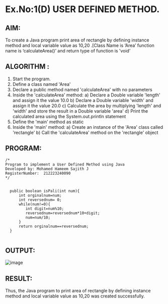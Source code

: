 # Ex.No:1(D) USER DEFINED METHOD.

## AIM:
To create a Java program print area of rectangle by defining instance method and local variable value as 10,20 .[Class Name is ‘Area’ function name is ‘calculateArea()’ and return type of function is ’void’

## ALGORITHM :
1.	Start the program.
2.	Define a class named 'Area'
3.	Declare a public method named 'calculateArea' with no parameters
4.	Inside the 'calculateArea' method:
a)	Declare a Double variable 'length' and assign it the value 10.0
b)	Declare a Double variable 'width' and assign it the value 20.0
c)	Calculate the area by multiplying 'length' and 'width' and store the result in a Double variable 'area'
d)	Print the calculated area using the System.out.println statement
5.	Define the 'main' method as static
6.	Inside the 'main' method:
a)	Create an instance of the 'Area' class called 'rectangle'
b)	Call the 'calculateArea' method on the 'rectangle' object




## PROGRAM:
 ```
/*
Program to implement a User Defined Method using Java
Developed by: Mohamed Hameem Sajith J
RegisterNumber:  212223240090
*/


   public boolean isPali(int num){
       int orginalnum=num;
       int reversednum= 0;
       while(num!=0){
          int digit=num%10;
          reversednum=reversednum*10+digit;
          num=num/10;
       }
       return orginalnum==reversednum;
   }
   
```




## OUTPUT:
![image](https://github.com/user-attachments/assets/bfc512db-e343-48d5-8409-317efacd4d2c)



## RESULT:
Thus, the Java program to print area of rectangle by defining instance method and local variable value as 10,20 was created successfully.

